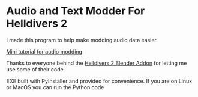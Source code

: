 # Audio and Text Modder For Helldivers 2

I made this program to help make modding audio data easier.

[Mini tutorial for audio modding](https://docs.google.com/document/d/e/2PACX-1vT5mFXlk0iPGF-yoR3hMPrws3iPa4cY5O6PjzLcgz3Jj9vHUh5mYN1P1uWb6QiPA8K5rcvac929icV2/pub)

Thanks to everyone behind the [Helldivers 2 Blender Addon](https://github.com/Boxofbiscuits97/HD2SDK-CommunityEdition) for letting me use some of their code.

EXE built with PyInstaller and provided for convenience. If you are on Linux or MacOS you can run the Python code
